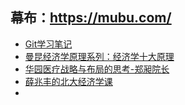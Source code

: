 ## 幕布：https://mubu.com/

* [Git学习笔记](https://bitbyte27.github.io/html/mubu/Git学习笔记.html)
* [曼昆经济学原理系列：经济学十大原理](https://bitbyte27.github.io/html/mubu/曼昆经济学原理系列：经济学十大原理.html)
* [华园医疗战略与布局的思考-郑昶院长](https://bitbyte27.github.io/html/mubu/华园医疗战略与布局的思考-郑昶院长.html)
* [薛兆丰的北大经济学课](https://bitbyte27.github.io/html/mubu/薛兆丰的北大经济学课.html)
* [](https://bitbyte27.github.io/html/mubu/.html)
